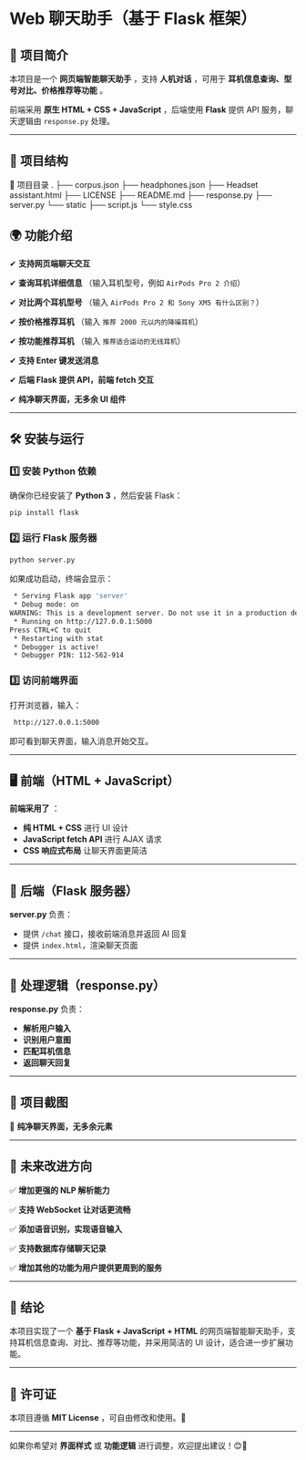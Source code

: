 # **Web 聊天助手（基于 Flask 框架）**

## **📌 项目简介**

本项目是一个 **网页端智能聊天助手** ，支持 **人机对话** ，可用于 **耳机信息查询、型号对比、价格推荐等功能** 。

前端采用 **原生 HTML + CSS + JavaScript** ，后端使用 **Flask** 提供 API 服务，聊天逻辑由 `response.py` 处理。

---

## **📁 项目结构**

📂 项目目录
.
├── corpus.json
├── headphones.json
├── Headset assistant.html
├── LICENSE
├── README.md
├── response.py
├── server.py
└── static
    ├── script.js
    └── style.css

## **🌍 功能介绍**

✔ **支持网页端聊天交互**

✔ **查询耳机详细信息** （输入耳机型号，例如 `AirPods Pro 2 介绍`）

✔ **对比两个耳机型号** （输入 `AirPods Pro 2 和 Sony XM5 有什么区别？`）

✔ **按价格推荐耳机** （输入 `推荐 2000 元以内的降噪耳机`）

✔ **按功能推荐耳机** （输入 `推荐适合运动的无线耳机`）

✔ **支持 Enter 键发送消息**

✔ **后端 Flask 提供 API，前端 fetch 交互**

✔ **纯净聊天界面，无多余 UI 组件**

---

## **🛠️ 安装与运行**

### **1️⃣ 安装 Python 依赖**

确保你已经安装了 **Python 3** ，然后安装 Flask：

```bash
pip install flask
```

### **2️⃣ 运行 Flask 服务器**

```bash
python server.py
```

如果成功启动，终端会显示：

```bash
 * Serving Flask app 'server'
 * Debug mode: on
WARNING: This is a development server. Do not use it in a production deployment. Use a production WSGI server instead.
 * Running on http://127.0.0.1:5000
Press CTRL+C to quit
 * Restarting with stat
 * Debugger is active!
 * Debugger PIN: 112-562-914
```

### **3️⃣ 访问前端界面**

打开浏览器，输入：

```bash
 http://127.0.0.1:5000
```

即可看到聊天界面，输入消息开始交互。

---

## **🖥️ 前端（HTML + JavaScript）**

**前端采用了** ：

- **纯 HTML + CSS** 进行 UI 设计
- **JavaScript fetch API** 进行 AJAX 请求
- **CSS 响应式布局** 让聊天界面更简洁

---

## **🚀 后端（Flask 服务器）**

**server.py** 负责：

- 提供 `/chat` 接口，接收前端消息并返回 AI 回复
- 提供 `index.html`，渲染聊天页面

---

## **🎯 处理逻辑（response.py）**

**response.py** 负责：

- **解析用户输入**
- **识别用户意图**
- **匹配耳机信息**
- **返回聊天回复**

---

## **📸 项目截图**

🎨 **纯净聊天界面，无多余元素**

---

## **📌 未来改进方向**

✅ **增加更强的 NLP 解析能力**

✅ **支持 WebSocket 让对话更流畅**

✅ **添加语音识别，实现语音输入**

✅ **支持数据库存储聊天记录**

✅ **增加其他的功能为用户提供更周到的服务**

---

## **📜 结论**

本项目实现了一个 **基于 Flask +  JavaScript** **+ HTML** 的网页端智能聊天助手，支持耳机信息查询、对比、推荐等功能，并采用简洁的 UI 设计，适合进一步扩展功能。

---

## **📄 许可证**

本项目遵循 **MIT License** ，可自由修改和使用。🎉

---

如果你希望对 **界面样式** 或 **功能逻辑** 进行调整，欢迎提出建议！😊🚀
